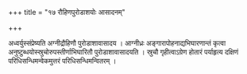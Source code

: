 +++
title = "१७ रौहिणपुरोडाशयोः आसादनम्"

+++

अध्वर्युस्संप्रेष्यति अग्नीद्रौहिणौ पुरोडाशावासादय । आग्नीध्रः अङ्गारापोहनाद्यभिघारणान्तं कृत्वा अनुष्टुब्धयोस्स्रुचोरुपस्तीर्णाभिघारितौ पुरोडाशावासादयति । स्रुचौ गृहीत्वाऽग्रेण होतारं पर्याहृत्य दक्षिणं परिधिसन्धिमन्वेकमुत्तरं परिधिसन्धिमन्वितरम् ।
